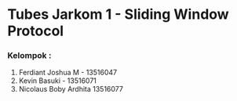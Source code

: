 # Tubes Jarkom 1 - Sliding Window Protocol

### Kelompok :
1. Ferdiant Joshua M - 13516047
2. Kevin Basuki - 13516071
3. Nicolaus Boby Ardhita 13516077